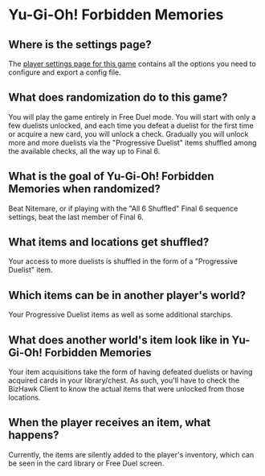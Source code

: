 # Yu-Gi-Oh! Forbidden Memories

## Where is the settings page?

The [player settings page for this game](../player-settings) contains all the options you need to configure and export a config file.

## What does randomization do to this game?

You will play the game entirely in Free Duel mode. You will start with only a few duelists unlocked, and each time you defeat a duelist
for the first time or acquire a new card, you will unlock a check. Gradually you will unlock more and more duelists via the "Progressive
Duelist" items shuffled among the available checks, all the way up to Final 6.

## What is the goal of Yu-Gi-Oh! Forbidden Memories when randomized?

Beat Nitemare, or if playing with the "All 6 Shuffled" Final 6 sequence settings, beat the last member of Final 6.

## What items and locations get shuffled?

Your access to more duelists is shuffled in the form of a "Progressive Duelist" item.

## Which items can be in another player's world?

Your Progressive Duelist items as well as some additional starchips.

## What does another world's item look like in Yu-Gi-Oh! Forbidden Memories

Your item acquisitions take the form of having defeated duelists or having acquired cards in your library/chest. As such,
you'll have to check the BizHawk Client to know the actual items that were unlocked from those locations.

## When the player receives an item, what happens?

Currently, the items are silently added to the player's inventory, which can be seen in the card library or Free Duel screen.
